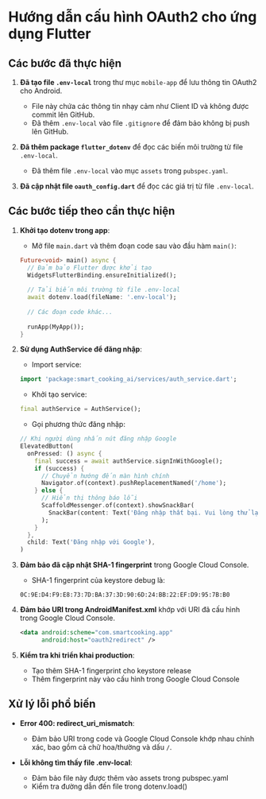 # Hướng dẫn cấu hình OAuth2 cho ứng dụng Flutter

## Các bước đã thực hiện

1. **Đã tạo file `.env-local`** trong thư mục `mobile-app` để lưu thông tin OAuth2 cho Android.
   - File này chứa các thông tin nhạy cảm như Client ID và không được commit lên GitHub.
   - Đã thêm `.env-local` vào file `.gitignore` để đảm bảo không bị push lên GitHub.

2. **Đã thêm package `flutter_dotenv`** để đọc các biến môi trường từ file `.env-local`.
   - Đã thêm file `.env-local` vào mục `assets` trong `pubspec.yaml`.

3. **Đã cập nhật file `oauth_config.dart`** để đọc các giá trị từ file `.env-local`.

## Các bước tiếp theo cần thực hiện

1. **Khởi tạo dotenv trong app**:
   - Mở file `main.dart` và thêm đoạn code sau vào đầu hàm `main()`:
   
   ```dart
   Future<void> main() async {
     // Đảm bảo Flutter được khởi tạo
     WidgetsFlutterBinding.ensureInitialized();
     
     // Tải biến môi trường từ file .env-local
     await dotenv.load(fileName: '.env-local');
     
     // Các đoạn code khác...
     
     runApp(MyApp());
   }
   ```

2. **Sử dụng AuthService để đăng nhập**:
   - Import service:
   ```dart
   import 'package:smart_cooking_ai/services/auth_service.dart';
   ```
   
   - Khởi tạo service:
   ```dart
   final authService = AuthService();
   ```
   
   - Gọi phương thức đăng nhập:
   ```dart
   // Khi người dùng nhấn nút đăng nhập Google
   ElevatedButton(
     onPressed: () async {
       final success = await authService.signInWithGoogle();
       if (success) {
         // Chuyển hướng đến màn hình chính
         Navigator.of(context).pushReplacementNamed('/home');
       } else {
         // Hiển thị thông báo lỗi
         ScaffoldMessenger.of(context).showSnackBar(
           SnackBar(content: Text('Đăng nhập thất bại. Vui lòng thử lại.')),
         );
       }
     },
     child: Text('Đăng nhập với Google'),
   )
   ```

3. **Đảm bảo đã cập nhật SHA-1 fingerprint** trong Google Cloud Console.
   - SHA-1 fingerprint của keystore debug là:
   ```
   0C:9E:D4:F9:E8:73:7D:BA:37:3D:90:6D:24:BB:22:EF:D9:95:7B:B0
   ```

4. **Đảm bảo URI trong AndroidManifest.xml** khớp với URI đã cấu hình trong Google Cloud Console.
   ```xml
   <data android:scheme="com.smartcooking.app" 
         android:host="oauth2redirect" />
   ```

5. **Kiểm tra khi triển khai production**:
   - Tạo thêm SHA-1 fingerprint cho keystore release
   - Thêm fingerprint này vào cấu hình trong Google Cloud Console

## Xử lý lỗi phổ biến

- **Error 400: redirect_uri_mismatch**: 
  - Đảm bảo URI trong code và Google Cloud Console khớp nhau chính xác, bao gồm cả chữ hoa/thường và dấu `/`.
  
- **Lỗi không tìm thấy file .env-local**: 
  - Đảm bảo file này được thêm vào assets trong pubspec.yaml
  - Kiểm tra đường dẫn đến file trong dotenv.load()
